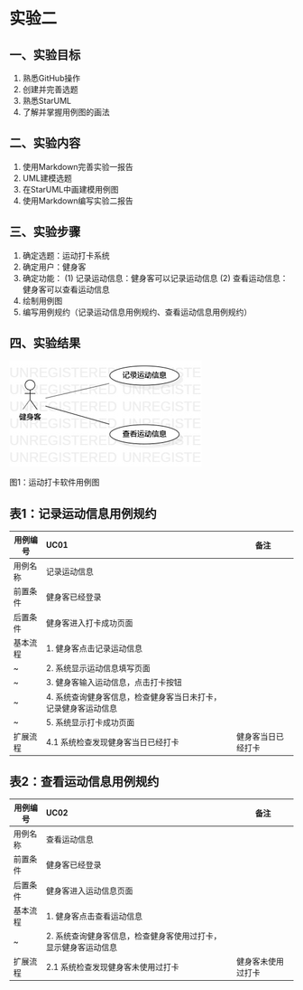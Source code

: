 # 实验二

## 一、实验目标

1. 熟悉GitHub操作
2. 创建并完善选题
3. 熟悉StarUML
4. 了解并掌握用例图的画法

## 二、实验内容

1. 使用Markdown完善实验一报告
2. UML建模选题
3. 在StarUML中画建模用例图
4. 使用Markdown编写实验二报告

## 三、实验步骤

1. 确定选题：运动打卡系统
2. 确定用户：健身客
3. 确定功能：
(1) 记录运动信息：健身客可以记录运动信息
(2) 查看运动信息：健身客可以查看运动信息
4. 绘制用例图
5. 编写用例规约（记录运动信息用例规约、查看运动信息用例规约）

## 四、实验结果

![实验二用例图](./Lab2_UseCaseDiagram.jpg)

图1：运动打卡软件用例图

## 表1：记录运动信息用例规约 

用例编号  | UC01 | 备注  
-|:-|-  
用例名称  | 记录运动信息 |   
前置条件  | 健身客已经登录 |  
后置条件  | 健身客进入打卡成功页面 |    
基本流程  | 1. 健身客点击记录运动信息 |  
~| 2. 系统显示运动信息填写页面  |   
~| 3. 健身客输入运动信息，点击打卡按钮 |   
~| 4. 系统查询健身客信息，检查健身客当日未打卡，记录健身客运动信息 |   
~| 5. 系统显示打卡成功页面   |  
扩展流程  | 4.1 系统检查发现健身客当日已经打卡 | 健身客当日已经打卡  

## 表2：查看运动信息用例规约 

用例编号  | UC02 | 备注  
-|:-|-  
用例名称  | 查看运动信息  |   
前置条件  | 健身客已经登录 |    
后置条件  | 健身客进入运动信息页面 |     
基本流程  | 1. 健身客点击查看运动信息 |     
~| 2. 系统查询健身客信息，检查健身客使用过打卡，显示健身客运动信息 |
扩展流程  | 2.1 系统检查发现健身客未使用过打卡 | 健身客未使用过打卡  
